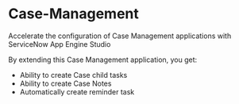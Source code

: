 # Case-Management

Accelerate the configuration of Case Management applications with ServiceNow App Engine Studio

By extending this Case Management application, you get:
- Ability to create Case child tasks
- Ability to create Case Notes
- Automatically create reminder task
